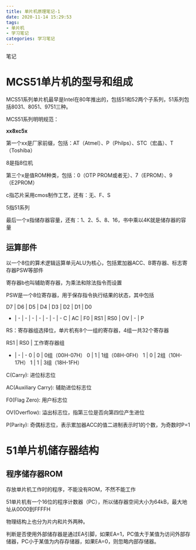```yaml
---
title: 单片机原理笔记-1
date: 2020-11-14 15:29:53
tags:
- 单片机
- 学习笔记
categories: 学习笔记
---
```

笔记

<!-- more -->

# MCS51单片机的型号和组成
MCS51系列单片机最早是Intel在80年推出的，包括51和52两个子系列，51系列包括8031、8051、9751三种。

MCS51系列明明规范：

**xx8xc5x**

第一个xx是厂家前缀，包括：AT（Atmel）、P（Philps）、STC（宏晶）、T（Toshiba）

8是指8位机

第三个x是值ROM种类，包括：0（OTP PROM或者无）、7（EPROM）、9（E2PROM）

c指芯片采用cmos制作工艺，还有：无、F、S

5指51系列

最后一个x指储存器容量，还有：1、2、5、8、16，书中乘以4K就是储存器的容量

## 运算部件
以一个8位的算术逻辑运算单元ALU为核心，包括累加器ACC、B寄存器、标志寄存器PSW等部件

寄存器b也叫辅助寄存器，为乘法和除法指令而设置

PSW是一个8位寄存器，用于保存指令执行结果的状态，其中包括

D7 | D6 | D5 | D4 | D3  | D2 | D1 | D0
 - | - | - | - | - | - | - | -
C | AC | F0 | RS1 | RS0 | OV | - | P

RS：寄存器组选择位，单片机有8个一组的寄存器，4组一共32个寄存器

RS1 | RS0 | 工作寄存器组
- | - | -
0 | 0 | 0组（00H-07H）
0 | 1 | 1组（08H-0FH）
1 | 0 | 2组（10H-17H）
1 | 1 | 3组（18H-1FH）

C(Carry): 进位标志位

AC(Auxiliary Carry): 辅助进位标志位

F0(Flag Zero): 用户标志位

OV(Overflow): 溢出标志位，指第三位是否向第四位产生进位

P(Parity): 奇偶标志位，表示累加器ACC的值二进制表示时1的个数，为奇数时P=1

# 51单片机储存器结构
## 程序储存器ROM
存放单片机工作时的程序，不能没有ROM，不然不能工作

51单片机有一个16位的程序计数器（PC），所以储存器空间大小为64kB，最大地址从0000到FFFFH

物理结构上也分为片内和片外两种。

判断是否使用外部储存器是通过EA引脚，如果EA=1，PC值大于某值为访问外部存储器，PC小于某值为内存存储器，如果EA=0，则忽略内部存储器。

